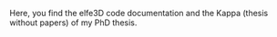 Here, you find the elfe3D code documentation and the Kappa (thesis without papers) of my PhD thesis.

